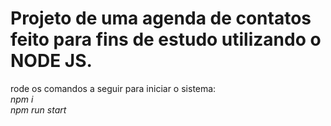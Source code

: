 # Projeto de uma agenda de contatos feito para fins de estudo utilizando o NODE JS.


rode os comandos a seguir para iniciar o sistema:  
*npm i*  
*npm run start* 
